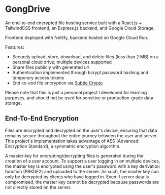 # GongDrive

An end-to-end encrypted file hosting service built with a React.js + TailwindCSS frontend, an Express.js backend, and Google Cloud Storage.

Frontend deployed with Netlify, backend hosted on Google Cloud Run.

Features:

- Securely upload, store, download, and delete files (less than 2 MB) on a personal cloud drive; multiple devices supported
- Share files publicly with generated url
- Authentication implemented through bcrypt password hashing and temporary access tokens
- End-to-end file encryption via [Subtle Crypto](https://developer.mozilla.org/en-US/docs/Web/API/SubtleCrypto)

Please note that this is just a personal project I developed for learning purposes, and should not be used for sensitive or production-grade data storage.

## End-To-End Encryption

Files are encrypted and decrypted on the user's device, ensuring that data remains secure throughout the entire journey between the user and server. This project's implementation takes advantage of AES (Advanced Encryption Standard), a symmetric encryption algorithm.

A master key for encrypting/decrypting files is generated during the creation of a user account. To support a user logging in on multiple devices, the master key is encrypted using the user's password with a key derivation function (PBKDF2) and uploaded to the server. As such, the master key can only be decrypted by clients who have logged in. Even if server data is compromised, the master key cannot be decrypted because passwords are not directly stored on the server.
